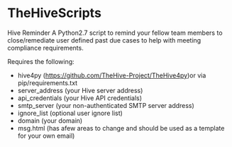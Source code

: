 # TheHiveScripts
Hive Reminder
A Python2.7 script to remind your fellow team members to close/remediate user defined past due cases to help with meeting compliance requirements.

Requires the following:
* hive4py (https://github.com/TheHive-Project/TheHive4py)or via pip/requirements.txt
* server_address (your Hive server address)
* api_credentials (your Hive API credentials)
* smtp_server (your non-authenticated SMTP server address)
* ignore_list (optional user ignore list)
* domain (your domain)
* msg.html (has afew areas to change and should be used as a template for your own email)
